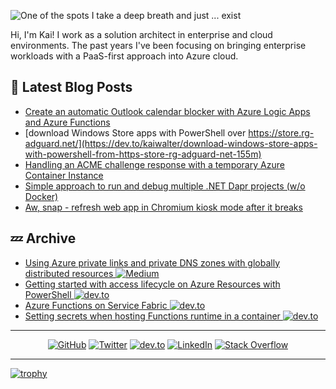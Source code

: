 ![One of the spots I take a deep breath and just ... exist](https://res.cloudinary.com/practicaldev/image/fetch/s--E3J7Qj_I--/c_imagga_scale,f_auto,fl_progressive,h_420,q_auto,w_1000/https://dev-to-uploads.s3.amazonaws.com/i/r5etlmwo8yqfxk475uvi.JPG)

Hi, I'm Kai! I work as a solution architect in enterprise and cloud environments. The past years I've been focusing on bringing enterprise workloads with a PaaS-first approach into Azure cloud.

## 📕 Latest Blog Posts

<!-- BLOG-POST-LIST:START -->
- [Create an automatic Outlook calendar blocker with Azure Logic Apps and Azure Functions](https://dev.to/kaiwalter/create-an-automatic-outlook-calendar-blocker-with-azure-logic-apps-and-azure-functions-3ee4)
- [download Windows Store apps with PowerShell over https://store.rg-adguard.net/](https://dev.to/kaiwalter/download-windows-store-apps-with-powershell-from-https-store-rg-adguard-net-155m)
- [Handling an ACME challenge response with a temporary Azure Container Instance](https://dev.to/kaiwalter/handling-an-acme-challenge-response-with-a-temporary-azure-container-instance-3ae0)
- [Simple approach to run and debug multiple .NET Dapr projects &lpar;w/o Docker&rpar;](https://dev.to/kaiwalter/simple-approach-to-run-and-debug-multiple-net-dapr-projects-w-o-docker-289k)
- [Aw, snap - refresh web app in Chromium kiosk mode after it breaks](https://dev.to/kaiwalter/aw-snap-refresh-web-app-in-chromium-kiosk-mode-after-it-breaks-1p4a)
<!-- BLOG-POST-LIST:END -->

## 💤 Archive

- [Using Azure private links and private DNS zones with globally distributed resources <img src="https://img.shields.io/badge/Medium--_.svg?style=social&logo=medium" alt="Medium">](https://ancientitguy.medium.com/using-azure-private-links-and-private-dns-zones-with-globally-distributed-resources-2c9e53b03250)
- [Getting started with access lifecycle on Azure Resources with PowerShell <img src="https://img.shields.io/badge/dev.to--_.svg?style=social&logo=dev.to" alt="dev.to">](https://dev.to/kaiwalter/getting-started-with-access-lifecycle-on-azure-resources-with-powershell-2988)
- [Azure Functions on Service Fabric <img src="https://img.shields.io/badge/dev.to--_.svg?style=social&logo=dev.to" alt="dev.to">](https://dev.to/kaiwalter/azure-functions-on-service-fabric-40n8)
- [Setting secrets when hosting Functions runtime in a container <img src="https://img.shields.io/badge/dev.to--_.svg?style=social&logo=dev.to" alt="dev.to">](https://dev.to/kaiwalter/setting-secrets-when-hosting-functions-runtime-in-a-container-4obp)

---

<p align="center">
	<a href="https://github.com/kaiwalter"><img src="https://img.shields.io/github/followers/kaiwalter.svg?label=GitHub&style=social" alt="GitHub"></a>
	<a href="https://twitter.com/ancientitguy"><img src="https://img.shields.io/twitter/follow/ancientitguy?label=Twitter&style=social" alt="Twitter"></a>
	<a href="https://dev.to/kaiwalter"><img src="https://img.shields.io/badge/dev.to--_.svg?style=social&logo=dev.to" alt="dev.to"></a>
	<a href="https://www.linkedin.com/in/kaiwalter/"><img src="https://img.shields.io/badge/LinkedIn--_.svg?style=social&logo=linkedin" alt="LinkedIn"></a>
	<a href="https://stackoverflow.com/users/4947644/kai-walter"><img src="https://img.shields.io/badge/Stack Overflow--_.svg?style=social&logo=stackoverflow" alt="Stack Overflow"></a>
</p>

---

[![trophy](https://github-profile-trophy.vercel.app/?username=kaiwalter)](https://github.com/ryo-ma/github-profile-trophy)
